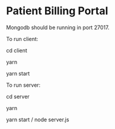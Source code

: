 # Patient Billing Portal

Mongodb should be running in port 27017.

To run client: 

cd client

yarn

yarn start


To run server:

cd server

yarn

yarn start / node server.js
